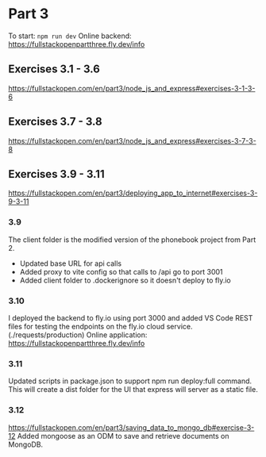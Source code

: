 # Part 3 
To start: ```npm run dev```
Online backend: https://fullstackopenpartthree.fly.dev/info

## Exercises 3.1 - 3.6
https://fullstackopen.com/en/part3/node_js_and_express#exercises-3-1-3-6

## Exercises 3.7 - 3.8
https://fullstackopen.com/en/part3/node_js_and_express#exercises-3-7-3-8

## Exercises 3.9 - 3.11
https://fullstackopen.com/en/part3/deploying_app_to_internet#exercises-3-9-3-11

### 3.9
The client folder is the modified version of the phonebook project from Part 2.
- Updated base URL for api calls
- Added proxy to vite config so that calls to /api go to port 3001
- Added client folder to .dockerignore so it doesn't deploy to fly.io

### 3.10
I deployed the backend to fly.io using port 3000 and added VS Code REST files for testing the endpoints on the fly.io cloud service. (./requests/production)
Online application: https://fullstackopenpartthree.fly.dev/info

### 3.11
Updated scripts in package.json to support npm run deploy:full command. This will create a dist folder for the UI that express will server as a static file.

### 3.12
https://fullstackopen.com/en/part3/saving_data_to_mongo_db#exercise-3-12
Added mongoose as an ODM to save and retrieve documents on MongoDB.